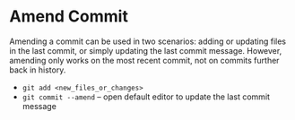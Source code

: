 # Amend Commit

Amending a commit can be used in two scenarios: adding or updating files in the last commit, or simply updating the last
commit message. However, amending only works on the most recent commit, not on commits further back in history.

- `git add <new_files_or_changes>`
- `git commit --amend` – open default editor to update the last commit message
